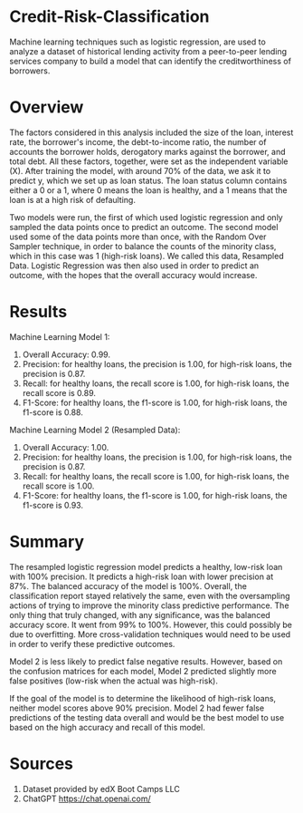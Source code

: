 # Credit-Risk-Classification
Machine learning techniques such as logistic regression, are used to analyze a dataset of historical lending activity from a peer-to-peer lending services company to build a model that can identify the creditworthiness of borrowers.<br>

# Overview

   The factors considered in this analysis included the size of the loan, interest rate, the borrower's income, the debt-to-income ratio, the number of accounts the borrower holds, derogatory marks against the borrower, and total debt. All these factors, together, were set as the independent variable (X). After training the model, with around 70% of the data, we ask it to predict y, which we set up as loan status. The loan status column contains either a 0 or a 1, where 0 means the loan is healthy, and a 1 means that the loan is at a high risk of defaulting. <br>

   Two models were run, the first of which used logistic regression and only sampled the data points once to predict an outcome. The second model used some of the data points more than once, with the Random Over Sampler technique, in order to balance the counts of the minority class, which in this case was 1 (high-risk loans). We called this data, Resampled Data. Logistic Regression was then also used in order to predict an outcome, with the hopes that the overall accuracy would increase.


# Results
Machine Learning Model 1:<br>
1. Overall Accuracy: 0.99.
2. Precision: for healthy loans, the precision is 1.00, for high-risk loans, the precision is 0.87.
3. Recall: for healthy loans, the recall score is 1.00, for high-risk loans, the recall score is 0.89.
4. F1-Score: for healthy loans, the f1-score is 1.00, for high-risk loans, the f1-score is 0.88.<br>

   
Machine Learning Model 2 (Resampled Data):<br>
1. Overall Accuracy: 1.00.
2. Precision: for healthy loans, the precision is 1.00, for high-risk loans, the precision is 0.87.
3. Recall: for healthy loans, the recall score is 1.00, for high-risk loans, the recall score is 1.00.
4. F1-Score: for healthy loans, the f1-score is 1.00, for high-risk loans, the f1-score is 0.93.<br>

# Summary
The resampled logistic regression model predicts a healthy, low-risk loan with 100% precision. It predicts a high-risk loan with lower precision at 87%. The balanced accuracy of the model is 100%. Overall, the classification report stayed relatively the same, even with the oversampling actions of trying to improve the minority class predictive performance. The only thing that truly changed, with any significance, was the balanced accuracy score. It went from 99% to 100%. However, this could possibly be due to overfitting. More cross-validation techniques would need to be used in order to verify these predictive outcomes.<br>

Model 2 is less likely to predict false negative results. However, based on the confusion matrices for each model, Model 2 predicted slightly more false positives (low-risk when the actual was high-risk).<br>

If the goal of the model is to determine the likelihood of high-risk loans, neither model scores above 90% precision. Model 2 had fewer false predictions of the testing data overall and would be the best model to use based on the high accuracy and recall of this model.

# Sources
1. Dataset provided by edX Boot Camps LLC
2. ChatGPT https://chat.openai.com/

